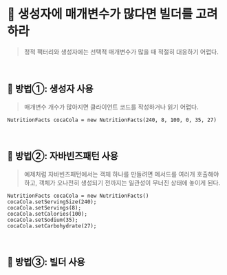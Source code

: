 # 🔑 생성자에 매개변수가 많다면 빌더를 고려하라

> 정적 팩터리와 생성자에는 선택적 매개변수가 많을 때 적절히 대응하기 어렵다.<br>

<br>

## 📌 방법①: 생성자 사용

> 매개변수 개수가 많아지면 클라이언트 코드를 작성하거나 읽기 어렵다.

````
NutritionFacts cocaCola = new NutritionFacts(240, 8, 100, 0, 35, 27)
````

<br>

## 📌 방법②: 자바빈즈패턴 사용

> 예제처럼 자바빈즈패턴에서는 객체 하나를 만들려면 메서드를 여러개 호출해야하고, 객체가 오나전히 생성되기 전까지는 일관성이 무너진 상태에 놓이게 된다.

````
NutritionFacts cocaCola = new NutritionFacts()
cocaCola.setServingSize(240);
cocaCola.setServings(8);
cocaCola.setCalories(100);
cocaCola.setSodium(35);
cocaCola.setCarbohydrate(27);
````

<br>

## 📌 방법③: 빌더 사용

> 